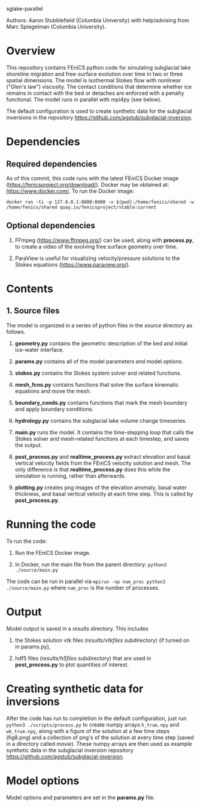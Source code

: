 sglake-parallel

Authors: Aaron Stubblefield (Columbia University) with help/advising from Marc Spiegelman (Columbia University).

# Overview
This repository contains FEniCS python code for simulating subglacial lake shoreline
migration and free-surface evolution over time in two or three spatial dimensions. The model is
isothermal Stokes flow with nonlinear ("Glen's law") viscosity. The contact
conditions that determine whether ice remains in contact with the bed or
detaches are enforced with a penalty functional. The model runs in parallel with mpi4py (see below).

The default configuration is used to create synthetic data for the subglacial inversions in
the repository https://github.com/agstub/subglacial-inversion.

# Dependencies
## Required dependencies
As of this commit, this code runs with the latest FEniCS Docker image (https://fenicsproject.org/download/).
Docker may be obtained at: https://www.docker.com/. To run the Docker image:

`docker run -ti -p 127.0.0.1:8000:8000 -v $(pwd):/home/fenics/shared -w /home/fenics/shared quay.io/fenicsproject/stable:current`


## Optional dependencies

1. FFmpeg (https://www.ffmpeg.org/) can be used, along with **process.py**,
to create a video of the evolving free surface geometry over time. 

2. ParaView is useful for visualizing velocity/pressure solutions to the Stokes equations (https://www.paraview.org/).

# Contents

## 1. Source files
The model is organized in a series of python files in the *source* directory as follows.

1. **geometry.py** contains the geometric description of the bed and initial ice-water interface.

2. **params.py** contains all of the model parameters and model options.

3. **stokes.py** contains the Stokes system solver and related functions.

4. **mesh_fcns.py** contains functions that solve the surface kinematic equations and move the mesh.

5. **boundary_conds.py** contains functions that mark the mesh boundary and apply boundary conditions.

6. **hydrology.py** contains the subglacial lake volume change
timeseries.

7. **main.py** runs the model. It contains the time-stepping loop that
calls the Stokes solver and mesh-related functions at each timestep, and saves the output.

8. **post_process.py** and **realtime_process.py** extract elevation and basal vertical velocity fields
from the FEniCS velocity solution and mesh. The only difference is that **realtime_process.py**
does this while the simulation is running, rather than afterwards.

9. **plotting.py** creates png images of the elevation anomaly, basal water thickness,
and basal vertical velocity at each time step. This is called by
**post_process.py**.



# Running the code
To run the code:

1. Run the FEniCS Docker image.

2. In Docker, run the main file from the parent directory: `python3 ./source/main.py`

The code can be run in parallel
via `mpirun -np num_proc python3 ./source/main.py` where `num_proc` is the
number of processes.

# Output

Model output is saved in a *results* directory. This includes

1. the Stokes solution vtk files (*results/vtkfiles* subdirectory) (if turned on in params.py),

2. hdf5 files (*results/h5files* subdirectory) that are used in **post_process.py** to
plot quantities of interest.

# Creating synthetic data for inversions
After the code has run to completion in the default configuration,
just run `python3 ./scripts/process.py` to create numpy arrays
`h_true.npy` and `wb_true.npy`, along with a figure of the solution at
a few time steps (fig8.png) and a collection of png's of the solution
at every time step (saved in a directory called *movie*).
These numpy arrays are then used as example synthetic data in the subglacial inversion repository
https://github.com/agstub/subglacial-inversion.

# Model options
Model options and parameters are set in the **params.py** file.
